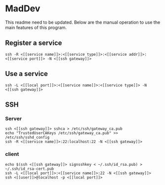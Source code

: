 # MadDev
This readme need to be updated. Below are the manual operation to use the main features of this program.

## Register a service
```
ssh -R <[[service name]]>:<[[service type]]>:<[[service addr]]>:<[[service port]]> -N <[[ssh gateway]]>
```

## Use a service
```
ssh -L <[[local port]]>:<[[service name]]>:<[[service type]]> -N <[[ssh gateway]]>
```

## SSH

### Server
```
ssh <[[ssh gateway]]> sshca > /etc/ssh/gateway_ca.pub
echo "TrustedUserCAKeys /etc/ssh/gateway_ca.pub" >> /etc/ssh/sshd_config
ssh -R <[[service name]]>:22:localhost:22 -N <[[ssh gateway]]>
```

### client
```
echo $(ssh <[[ssh gateway]]> signsshkey < ~/.ssh/id_rsa.pub) > ~/.ssh/id_rsa-cert.pub
ssh -L <[[local port]]>:<[[service name]]>:22 -N <[[ssh gateway]]>
ssh <[[user]]>@localhost -p <[[local port]]>
```
